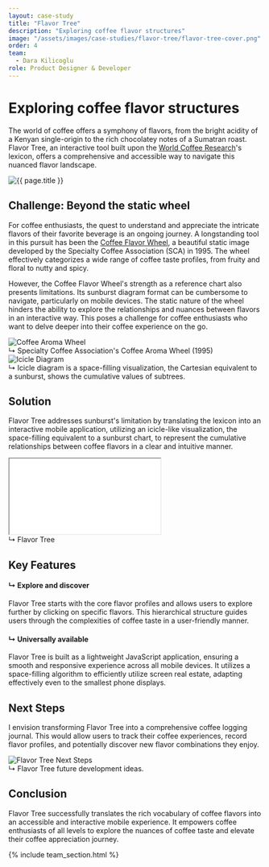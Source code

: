 ```yaml
---
layout: case-study
title: "Flavor Tree"
description: "Exploring coffee flavor structures"
image: "/assets/images/case-studies/flavor-tree/flavor-tree-cover.png"
order: 4
team:
  - Dara Kilicoglu
role: Product Designer & Developer
---
```


<div class="text-block">
    <h1 class="title-3 mb-2">Exploring coffee flavor structures</h1>
    <p>The world of coffee offers a symphony of flavors, from the bright acidity of a Kenyan single-origin to the rich chocolatey notes of a Sumatran roast. Flavor Tree, an interactive tool built upon the <a href="https://worldcoffeeresearch.org/resources/sensory-lexicon" class="text-link">World Coffee Research</a>'s lexicon, offers a comprehensive and accessible way to navigate this nuanced flavor landscape.</p>
</div>

<img src="{{ page.image | relative_url }}" alt="{{ page.title }}" class="project-image">

<div class="text-block">
    <h2 class="title-3 mb-2">Challenge: Beyond the static wheel</h2>
    <p>For coffee enthusiasts, the quest to understand and appreciate the intricate flavors of their favorite beverage is an ongoing journey. A longstanding tool in this pursuit has been the <a href="https://sca.coffee/research/coffee-tasters-flavor-wheel" class="text-link">Coffee Flavor Wheel</a>, a beautiful static image developed by the Specialty Coffee Association (SCA) in 1995. The wheel effectively categorizes a wide range of coffee taste profiles, from fruity and floral to nutty and spicy.</p>
    <p>However, the Coffee Flavor Wheel's strength as a reference chart also presents limitations. Its sunburst diagram format can be cumbersome to navigate, particularly on mobile devices. The static nature of the wheel hinders the ability to explore the relationships and nuances between flavors in an interactive way. This poses a challenge for coffee enthusiasts who want to delve deeper into their coffee experience on the go.</p>
</div>

<div class="project-dual-image-container">
    <div>
        <div class="image-wrapper">
            <img src="{{ 'assets/images/case-studies/flavor-tree/aroma-wheel.jpg' | relative_url }}" alt="Coffee Aroma Wheel" class="project-image">
        </div>
        <div class="project-caption">↳ Specialty Coffee Association's Coffee Aroma Wheel (1995)</div>
    </div>
    <div>
        <div class="image-wrapper">
            <img src="{{ 'assets/images/case-studies/flavor-tree/icicle-diagram.jpg' | relative_url }}" alt="Icicle Diagram" class="project-image">
        </div>
        <div class="project-caption">↳ Icicle diagram is a space-filling visualization, the Cartesian equivalent to a sunburst, shows the cumulative values of subtrees.</div>
    </div>
</div>

<div class="text-block">
    <h2 class="title-3 mb-2">Solution</h2>
    <p>Flavor Tree addresses sunburst's limitation by translating the lexicon into an interactive mobile application, utilizing an icicle-like visualization, the space-filling equivalent to a sunburst chart, to represent the cumulative relationships between coffee flavors in a clear and intuitive manner.</p>
</div>

<div class="project-iframe-container">
    <iframe src="{{ '/assets/apps/flavor-tree/index.html' | relative_url }}" loading="lazy"></iframe>
</div>
<div class="project-caption">↳ Flavor Tree</div>

<div class="text-block">
    <h2 class="title-3 mb-2">Key Features</h2>
    <div class="space-y-8">
        <div>
            <h4 class="mb-2">↳ Explore and discover</h4>
            <p>Flavor Tree starts with the core flavor profiles and allows users to explore further by clicking on specific flavors. This hierarchical structure guides users through the complexities of coffee taste in a user-friendly manner.</p>
        </div>
        <div>
            <h4 class="mb-2">↳ Universally available</h4>
            <p>Flavor Tree is built as a lightweight JavaScript application, ensuring a smooth and responsive experience across all mobile devices. It utilizes a space-filling algorithm to efficiently utilize screen real estate, adapting effectively even to the smallest phone displays.</p>
        </div>
    </div>
</div>

<div class="text-block">
    <h2 class="title-3 mb-2">Next Steps</h2>
    <p>I envision transforming Flavor Tree into a comprehensive coffee logging journal. This would allow users to track their coffee experiences, record flavor profiles, and potentially discover new flavor combinations they enjoy.</p>
</div>

<div>
    <div class="image-wrapper">
        <img src="{{ 'assets/images/case-studies/flavor-tree/flavor-tree-next.jpg' | relative_url }}" alt="Flavor Tree Next Steps" class="project-image">
    </div>
    <div class="project-caption">↳ Flavor Tree future development ideas.</div>
</div>

<div class="text-block">
    <h2 class="title-3 mb-2">Conclusion</h2>
    <p>Flavor Tree successfully translates the rich vocabulary of coffee flavors into an accessible and interactive mobile experience. It empowers coffee enthusiasts of all levels to explore the nuances of coffee taste and elevate their coffee appreciation journey.</p>
</div>

{% include team_section.html %}

